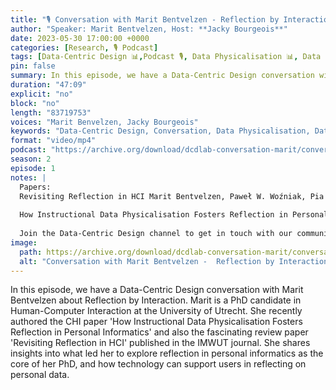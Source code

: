 ```yaml
---
title: "🎙️ Conversation with Marit Bentvelzen - Reflection by Interaction"
author: "Speaker: Marit Bentvelzen, Host: **Jacky Bourgeois**"
date: 2023-05-30 17:00:00 +0000
categories: [Research, 🎙️ Podcast]
tags: [Data-Centric Design 📊,Podcast 🎙️, Data Physicalisation 📊, Data Reflection 📊]
pin: false
summary: In this episode, we have a Data-Centric Design conversation with Marit Bentvelzen about Reflection by Interaction. Marit is a PhD candidate in Human-Computer Interaction at the University of Utrecht. She recently authored the CHI paper 'How Instructional Data Physicalisation Fosters Reflection in Personal Informatics' and also the fascinating review paper 'Revisiting Reflection in HCI' published in the IMWUT journal. She shares insights into what led her to explore reflection in personal informatics as the core of her PhD, and how technology can support users in reflecting on personal data.
duration: "47:09"
explicit: "no"
block: "no"
length: "83719753"
voices: "Marit Benvelzen, Jacky Bourgeois"
keywords: "Data-Centric Design, Conversation, Data Physicalisation, Data Reflection"
format: "video/mp4"
podcast: "https://archive.org/download/dcdlab-conversation-marit/conversation-marit.mp4"
season: 2
episode: 1
notes: |
  Papers:
  Revisiting Reflection in HCI Marit Bentvelzen, Paweł W. Woźniak, Pia S.F. Herbes, Evropi Stefanidi, and Jasmin Niess. IMWUT ‘22.
  
  How Instructional Data Physicalisation Fosters Reflection in Personal Informatics Marit Bentvelzen, Julia Dominiak, Jasmin Niess, Frederique Henraat, and Paweł W. Woźniak. CHI ‘23. 
  
  Join the Data-Centric Design channel to get in touch with our community: https://join.slack.com/t/data-centricdesign/shared_invite/zt-1izg8lchw-TYFzqOwMMCe2Ete9GHQfpQ"
image:
  path: https://archive.org/download/dcdlab-conversation-marit/conversation-marit.png
  alt: "Conversation with Marit Bentvelzen -  Reflection by Interaction"
---
```


In this episode, we have a Data-Centric Design conversation with Marit Bentvelzen about Reflection by Interaction. Marit is a PhD candidate in Human-Computer Interaction at the University of Utrecht. She recently authored the CHI paper 'How Instructional Data Physicalisation Fosters Reflection in Personal Informatics' and also the fascinating review paper 'Revisiting Reflection in HCI' published in the IMWUT journal. She shares insights into what led her to explore reflection in personal informatics as the core of her PhD, and how technology can support users in reflecting on personal data.